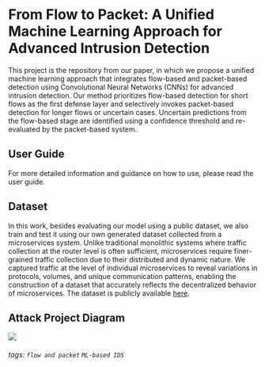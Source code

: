 From Flow to Packet: A Unified Machine Learning Approach for Advanced Intrusion Detection
===
This project is the repository from our paper, in which we propose a unified machine learning approach that integrates flow-based and packet-based detection using Convolutional Neural Networks (CNNs) for advanced intrusion detection. Our method prioritizes flow-based detection for short flows as the first defense layer and selectively invokes packet-based detection for longer flows or uncertain cases. Uncertain predictions from the flow-based stage are identified using a confidence threshold and re-evaluated by the packet-based system.

## User Guide
For more detailed information and guidance on how to use, please read the user guide.

## Dataset
In this work, besides evaluating our model using a public dataset, we also train and test it using our own generated dataset collected from a microservices system. Unlike traditional monolithic systems where traffic collection at the router level is often sufficient, microservices require finer-grained traffic collection due to their distributed and dynamic nature. We captured traffic at the level of individual microservices to reveal variations in protocols, volumes, and unique communication patterns, enabling the construction of a dataset that accurately reflects the decentralized behavior of microservices. The dataset is publicly available [here]([https://drive.google.com/drive/folders/1TU-hJmhac2oTjcB2IYI2rReBRMgGatSf?usp=sharing]).

## Attack Project Diagram

![](https://i.imgur.com/5D4JVtD.jpg)

###### tags: `flow and packet` `ML-based IDS`
